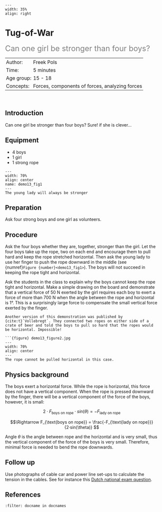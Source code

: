 ```{figure} ../../figures/ready.png
---
width: 35%
align: right
```

# Tug-of-War
<span style="font-size: 25px; color: gray;">Can one girl be stronger than four boys?</span>
<table style="width: 100%; border-collapse: collapse; border: none;">
    <tr style="background-color: var(--background-color);">  
        <td style="text-align: left; padding: 3px; border: none; color: var(--text-color)">Author:</td>
        <td style="text-align: left; padding: 3px; border: none; color: var(--text-color)">Freek Pols</td>
    </tr>
    <tr style="background-color: var(--background-color);"> 
        <td style="text-align: left; padding: 3px; border: none; color: var(--text-color)">Time:</td>
        <td style="text-align: left; padding: 3px; border: none; color: var(--text-color)">5 minutes</td>
    </tr>
    <tr style="background-color: var(--background-color);"> 
        <td style="text-align: left; padding: 3px; border: none; color: var(--text-color)">Age group:</td>
        <td style="text-align: left; padding: 3px; border: none; color: var(--text-color)">15 - 18</td>
    </tr>
    <tr style="background-color: var(--background-color);"> 
        <td style="text-align: left; padding: 3px; border: none; color: var(--text-color)">Concepts:</td>
        <td style="text-align: left; padding: 3px; border: none; color: var(--text-color)">Forces, components of forces, analyzing forces</td>
    </tr>
</table><br>


## Introduction
Can one girl be stronger than four boys? Sure! if she is clever…

## Equipment
* 4 boys 
* 1 girl
* 1 strong rope

```{figure} demo13_figure1.jpg
---
width: 70%
align: center
name: demo13_fig1
---
The young lady will always be stronger
```

## Preparation
Ask four strong boys and one girl as volunteers.

## Procedure
Ask the four boys whether they are, together, stronger than the girl. Let the four boys take up the rope, two on each end and encourage them to pull hard and keep the rope stretched horizontal. Then ask the young lady to use her finger to push the rope downward in the middle (see {numref}`Figure {number}<demo13_fig1>`). The boys will not succeed in keeping the rope tight and horizontal. 

Ask the students in the class to explain why the boys cannot keep the rope tight and horizontal. Make a simple drawing on the board and demonstrate that a vertical force of 50 N exerted by the girl requires each boy to exert a force of more than 700 N when the angle between the rope and horizontal is 1°. This is a surprisingly large force to compensate the small vertical force exerted by the finger.

```{tip}
Another version of this demonstration was published by {cite:t}`Vollebregt`. They connected two ropes on either side of a crate of beer and told the boys to pull so hard that the ropes would be horizontal. Impossible! 

```{figure} demo13_figure2.jpg
---
width: 70%
align: center
---
The rope cannot be pulled horizontal in this case.
```

## Physics background
The boys exert a horizontal force. While the rope is horizontal, this force does not have a vertical component. When the rope is pressed downward by the finger, there will be a vertical component of the force of the boys, however, it is small:

$$2\cdot F_{\text{boys on rope}} \cdot sin(\theta) = -F_{\text{lady on rope}}$$

$$\Rightarrow  F_{\text{boys on rope}} = \frac{-F_{\text{lady on rope}}}{2·sin(\theta)} $$

Angle $\theta$ is the angle between rope and the horizontal and is very small, thus the vertical component of the force of the boys is very small. Therefore, minimal force is needed to bend the rope downwards. 

## Follow up
Use photographs of cable car and power line set-ups to calculate the tension in the cables. See for instance this [Dutch national exam question](https://newsroom.nvon.nl/files/default/nah151vb.pdf).

## References

```{bibliography}
:filter: docname in docnames
```